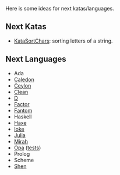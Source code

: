 Here is some ideas for next katas/languages.

Next Katas
----------

- [KataSortChars][k-sortchars]: sorting letters of a string.

[k-sortchars]: http://codekata.pragprog.com/2007/01/kata_eleven_sor.html

Next Languages
--------------

- Ada
- [Caledon][caledon]
- [Ceylon][ceylon]
- [Clean][clean]
- [D][d-lang]
- [Factor][factor]
- [Fantom][fantom]
- Haskell
- [Haxe][haxe]
- [Ioke][ioke]
- [Julia][julia]
- [Mirah][mirah]
- [Opa][opa] ([tests][opa-tests])
- Prolog
- Scheme
- [Shen][shen]

[caledon]: https://github.com/mmirman/caledon
[clean]: http://wiki.clean.cs.ru.nl/Clean
[ceylon]: http://ceylon-lang.org/
[d-lang]: http://dlang.org/
[factor]: http://factorcode.org/
[fantom]: http://fantom.org/
[haxe]: http://haxe.org/
[ioke]: http://ioke.org/
[julia]: http://julialang.org/
[mirah]: http://www.mirah.org/
[opa]: http://opalang.org
[opa-tests]: https://github.com/alokmenghrajani/riskybird/blob/master/utils/test.opa
[shen]: http://shenlanguage.org/
